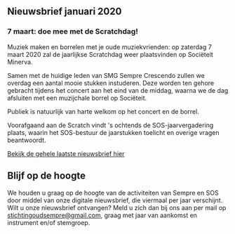 ## Nieuwsbrief januari 2020

### 7 maart: doe mee met de Scratchdag!

Muziek maken en borrelen met je oude muziekvrienden: op zaterdag 7 maart 2020 zal de jaarlijkse Scratchdag weer plaatsvinden op Sociëteit Minerva.

Samen met de huidige leden van SMG Sempre Crescendo zullen we overdag een aantal mooie stukken instuderen. Deze worden ten gehore gebracht tijdens het concert aan het eind van de middag, waarna we de dag afsluiten met een muzijchale borrel op Sociëteit.

Publiek is natuurlijk van harte welkom op het concert en de borrel.

Voorafgaand aan de Scratch vindt 's ochtends de SOS-jaarvergadering plaats, waarin het SOS-bestuur de jaarstukken toelicht en overige vragen beantwoordt.

[Bekijk de gehele laatste nieuwsbrief hier](https://mailchi.mp/80a712ab40d9/sos-nieuwsbrief-januari-2020)

## Blijf op de hoogte

We houden u graag op de hoogte van de activiteiten van Sempre en SOS door middel van onze digitale nieuwsbrief, die viermaal per jaar verschijnt. Wilt u onze nieuwsbrief ontvangen? Meld u zich dan bij ons aan per mail op [stichtingoudsempre@gmail.com](mailto:stichtingoudsempre@gmail.com), graag met jaar van aankomst en instrument en/of stemgroep.
